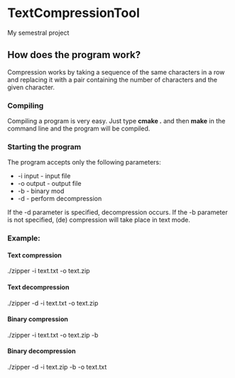 # TextCompressionTool
My semestral project

## How does the program work?
Compression works by taking a sequence of the same characters in a row and replacing it with a pair containing the number of characters and the given character.

### Compiling
Compiling a program is very easy. Just type **cmake .** and then **make** in the command line and the program will be compiled.

### Starting the program
The program accepts only the following parameters:

- -i input - input file
- -o output - output file
- -b - binary mod
- -d - perform decompression

If the -d parameter is specified, decompression occurs.
If the -b parameter is not specified, (de) compression will take place in text mode.

### Example:

#### Text compression
./zipper -i text.txt -o text.zip
#### Text decompression
./zipper -d -i text.txt -o text.zip
#### Binary compression
./zipper -i text.txt -o text.zip -b
#### Binary decompression
./zipper -d -i text.zip -b -o text.txt
